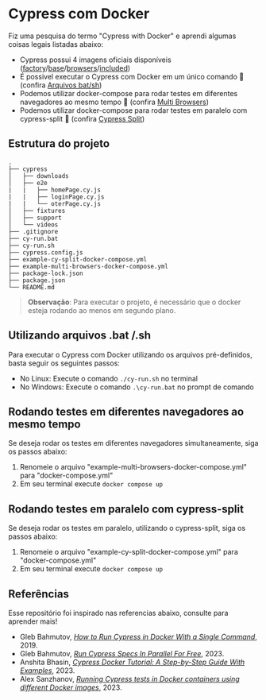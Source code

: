 # Cypress com Docker

Fiz uma pesquisa do termo "Cypress with Docker" e aprendi algumas coisas legais listadas abaixo:
- Cypress possui 4 imagens oficiais disponíveis ([factory](https://hub.docker.com/r/cypress/factory)/[base](https://hub.docker.com/r/cypress/base)/[browsers](https://hub.docker.com/r/cypress/browsers)/[included](https://hub.docker.com/r/cypress/included))
- É possivel executar o Cypress com Docker em um único comando 🤯 (confira [Arquivos bat/sh](#utilizando-arquivos-batsh))
- Podemos utilizar docker-compose para rodar testes em diferentes navegadores ao mesmo tempo 🤯 (confira [Multi Browsers](#rodando-testes-em-diferentes-navegadores-ao-mesmo-tempo))
- Podemos utilizar docker-compose para rodar testes em paralelo com cypress-split 🤯 (confira [Cypress Split](#rodando-testes-em-paralelo-com-cypress-split))

## Estrutura do projeto
```console
.
├── cypress
│   ├── downloads
│   ├── e2e
|   |   ├── homePage.cy.js
|   |   ├── loginPage.cy.js
|   |   └── oterPage.cy.js
│   ├── fixtures
│   ├── support
│   └── videos
├── .gitignore
├── cy-run.bat
├── cy-run.sh
├── cypress.config.js
├── example-cy-split-docker-compose.yml
├── example-multi-browsers-docker-compose.yml
├── package-lock.json
├── package.json
└── README.md
```
> **Observação**: Para executar o projeto, é necessário que o docker esteja rodando ao menos em segundo plano.

## Utilizando arquivos .bat /.sh

Para executar o Cypress com Docker utilizando os arquivos pré-definidos, basta seguir os seguintes passos:
- No Linux: Execute o comando `./cy-run.sh` no terminal
- No Windows: Execute o comando `.\cy-run.bat` no prompt de comando

## Rodando testes em diferentes navegadores ao mesmo tempo

Se deseja rodar os testes em diferentes navegadores simultaneamente, siga os passos abaixo:
1. Renomeie o arquivo "example-multi-browsers-docker-compose.yml" para "docker-compose.yml"
2. Em seu terminal execute `docker compose up`

## Rodando testes em paralelo com cypress-split

Se deseja rodar os testes em paralelo, utilizando o cypress-split, siga os passos abaixo:
1. Renomeie o arquivo "example-cy-split-docker-compose.yml" para "docker-compose.yml"
2. Em seu terminal execute `docker compose up`

## Referências

Esse repositório foi inspirado nas referencias abaixo, consulte para aprender mais!

- Gleb Bahmutov, [*How to Run Cypress in Docker With a Single Command*](https://www.cypress.io/blog/2019/05/02/run-cypress-with-a-single-docker-command/), 2019.
- Gleb Bahmutov, [*Run Cypress Specs In Parallel For Free*](https://glebbahmutov.com/blog/cypress-parallel-free/), 2023.
- Anshita Bhasin, [*Cypress Docker Tutorial: A Step-by-Step Guide With Examples*](https://www.lambdatest.com/learning-hub/cypress-docker), 2023.
- Alex Sanzhanov, [*Running Cypress tests in Docker containers using different Docker images*](https://medium.com/testing-with-cypress/running-cypress-tests-in-docker-containers-using-different-docker-images-2dee3450881e), 2023.